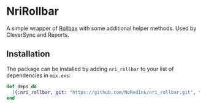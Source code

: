 # NriRollbar

A simple wrapper of [Rollbax](https://github.com/elixir-addicts/rollbax) with some additional helper methods.  Used by CleverSync and Reports.

## Installation

The package can be installed
by adding `nri_rollbar` to your list of dependencies in `mix.exs`:

```elixir
def deps do
  [{:nri_rollbar, git: "https://github.com/NoRedInk/nri_rollbar.git", tag: "0.1.0"}]
end
```
